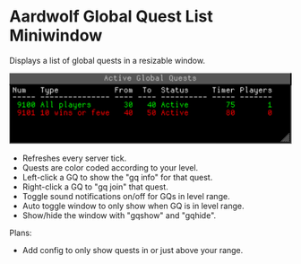 # Aardwolf Global Quest List Miniwindow
Displays a list of global quests in a resizable window.

![screenshot of the plugin](https://github.com/Memnoch1244/GQ-List/blob/main/Screenshot.png)

- Refreshes every server tick.
- Quests are color coded according to your level.
- Left-click a GQ to show the "gq info" for that quest.
- Right-click a GQ to "gq join" that quest.
- Toggle sound notifications on/off for GQs in level range.
- Auto toggle window to only show when GQ is in level range.
- Show/hide the window with "gqshow" and "gqhide".

Plans:  
- Add config to only show quests in or just above your range.

